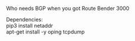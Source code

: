 Who needs BGP when you got Route Bender 3000

Dependencies:<br />
pip3 install netaddr<br />
apt-get install -y oping tcpdump
